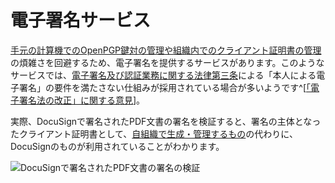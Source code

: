 # 電子署名サービス
[手元の計算機でのOpenPGP鍵対の管理や組織内でのクライアント証明書の管理](../OpenPGP/wot.html)の煩雑さを回避するため、電子署名を提供するサービスがあります。このようなサービスでは、[電子署名及び認証業務に関する法律第三条](../laws/#電子署名及び認証業務に関する法律)による「本人による電子署名」の要件を満たさない仕組みが採用されている場合が多いようです^[[「電子署名法の改正」に関する意見](https://holmes.my.salesforce.com/sfc/p/?fbclid=IwAR2Lq3RGj6M2XNUf1G15OtyqJwiimX8uk-v0u2pR1vx3325YHR7ogoRc9Ew#7F000002aD7F/a/7F0000009j68/re5ng_y5dcWytTEUJ5bQoNW3TZ8ye770bk_uZQ_IZ.A)]。

実際、DocuSignで署名されたPDF文書の署名を検証すると、署名の主体となったクライアント証明書として、[自組織で生成・管理するもの](../misc/libreOffice.html#クライアント証明書)の代わりに、DocuSignのものが利用されていることがわかります。

![DocuSignで署名されたPDF文書の署名の検証](/acrobat-reader-docusign-sign.png)
